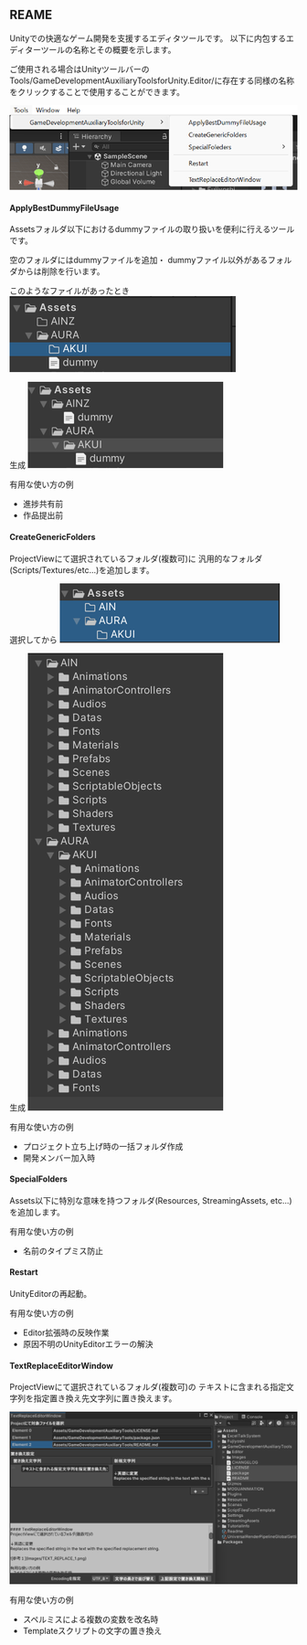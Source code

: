 ## REAME

Unityでの快適なゲーム開発を支援するエディタツールです。
以下に内包するエディターツールの名称とその概要を示します。

ご使用される場合はUnityツールバーの
Tools/GameDevelopmentAuxiliaryToolsforUnity.Editor/に存在する同様の名称をクリックすることで使用することができます。

![ツールバーイメージ](Images/ToolBarRoot.png)

#### ApplyBestDummyFileUsage
Assetsフォルダ以下におけるdummyファイルの取り扱いを便利に行えるツールです。

空のフォルダにはdummyファイルを追加・
dummyファイル以外があるフォルダからは削除を行います。

このようなファイルがあったとき
![参考１](Images/DUMMY_1.png)

生成
![参考２](Images/DUMMY_2.png)

有用な使い方の例
- 進捗共有前
- 作品提出前

#### CreateGenericFolders
ProjectViewにて選択されているフォルダ(複数可)に
汎用的なフォルダ(Scripts/Textures/etc...)を追加します。

選択してから
![参考１](Images/GENERIC_1.png)

生成
![参考2](Images/GENERIC_2.png)

有用な使い方の例
- プロジェクト立ち上げ時の一括フォルダ作成
- 開発メンバー加入時

#### SpecialFolders
Assets以下に特別な意味を持つフォルダ(Resources, StreamingAssets, etc...)を追加します。

有用な使い方の例
- 名前のタイプミス防止

#### Restart
UnityEditorの再起動。

有用な使い方の例
- Editor拡張時の反映作業
- 原因不明のUnityEditorエラーの解決

#### TextReplaceEditorWindow
ProjectViewにて選択されているフォルダ(複数可)の
テキストに含まれる指定文字列を指定置き換え先文字列に置き換えます。

![参考１](Images/TEXT_REPLACE_1.png)

有用な使い方の例
- スペルミスによる複数の変数を改名時
- Templateスクリプトの文字の置き換え
